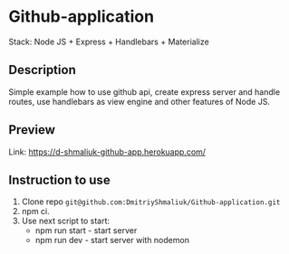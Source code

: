 # Github-application
Stack: Node JS + Express + Handlebars + Materialize
## Description
Simple example how to use github api, create express server and handle routes, 
use handlebars as view engine and other features of Node JS.
## Preview
Link: https://d-shmaliuk-github-app.herokuapp.com/
## Instruction to use
1. Clone repo ```git@github.com:DmitriyShmaliuk/Github-application.git```
2. npm ci.
3. Use next script to start:
    * npm run start - start server
    * npm run dev - start server with nodemon

